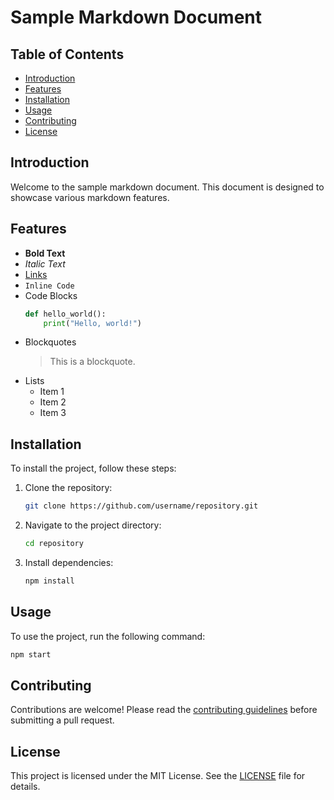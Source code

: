 # Sample Markdown Document

## Table of Contents
- [Introduction](#introduction)
- [Features](#features)
- [Installation](#installation)
- [Usage](#usage)
- [Contributing](#contributing)
- [License](#license)

## Introduction
Welcome to the sample markdown document. This document is designed to showcase various markdown features.

## Features
- **Bold Text**
- *Italic Text*
- [Links](https://example.com)
- `Inline Code`
- Code Blocks
    ```python
    def hello_world():
        print("Hello, world!")
    ```
- Blockquotes
    > This is a blockquote.
- Lists
    - Item 1
    - Item 2
    - Item 3

## Installation
To install the project, follow these steps:
1. Clone the repository:
    ```bash
    git clone https://github.com/username/repository.git
    ```
2. Navigate to the project directory:
    ```bash
    cd repository
    ```
3. Install dependencies:
    ```bash
    npm install
    ```

## Usage
To use the project, run the following command:
```bash
npm start
```

## Contributing
Contributions are welcome! Please read the [contributing guidelines](CONTRIBUTING.md) before submitting a pull request.

## License
This project is licensed under the MIT License. See the [LICENSE](LICENSE) file for details.